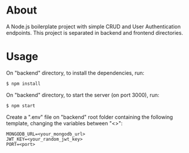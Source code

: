 # About
A Node.js boilerplate project with simple CRUD and User Authentication endpoints.
This project is separated in backend and frontend directories.

# Usage
On "backend" directory, to install the dependencies, run:
```sh
$ npm install
```

On "backend" directory, to start the server  (on port 3000), run:
```sh
$ npm start
```

Create a ".env" file on "backend" root folder containing the following template, changing the variables between "<>":
```
MONGODB_URL=<your_mongodb_url>
JWT_KEY=<your_random_jwt_key>
PORT=<port>
```

